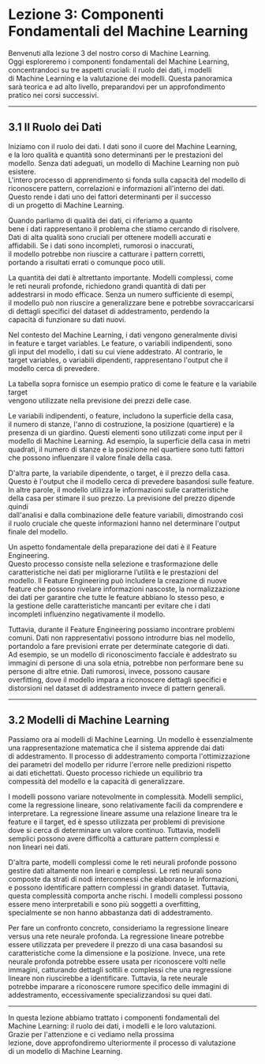 # Lezione 3: Componenti Fondamentali del Machine Learning

Benvenuti alla lezione 3 del nostro corso di Machine Learning.  
Oggi esploreremo i componenti fondamentali del Machine Learning,  
concentrandoci su tre aspetti cruciali: il ruolo dei dati, i modelli  
di Machine Learning e la valutazione dei modelli. Questa panoramica  
sarà teorica e ad alto livello, preparandovi per un approfondimento  
pratico nei corsi successivi.

---

## 3.1 Il Ruolo dei Dati

Iniziamo con il ruolo dei dati. I dati sono il cuore del Machine Learning,  
e la loro qualità e quantità sono determinanti per le prestazioni del  
modello. Senza dati adeguati, un modello di Machine Learning non può esistere.  
L'intero processo di apprendimento si fonda sulla capacità del modello di  
riconoscere pattern, correlazioni e informazioni all'interno dei dati.  
Questo rende i dati uno dei fattori determinanti per il successo  
di un progetto di Machine Learning.

Quando parliamo di qualità dei dati, ci riferiamo a quanto  
bene i dati rappresentano il problema che stiamo cercando di risolvere.  
Dati di alta qualità sono cruciali per ottenere modelli accurati e  
affidabili. Se i dati sono incompleti, rumorosi o inaccurati,  
il modello potrebbe non riuscire a catturare i pattern corretti,  
portando a risultati errati o comunque poco utili.

La quantità dei dati è altrettanto importante. Modelli complessi, come  
le reti neurali profonde, richiedono grandi quantità di dati per  
addestrarsi in modo efficace. Senza un numero sufficiente di esempi,  
il modello può non riuscire a generalizzare bene e potrebbe sovraccaricarsi  
di dettagli specifici del dataset di addestramento, perdendo la  
capacità di funzionare su dati nuovi.

Nel contesto del Machine Learning, i dati vengono generalmente divisi  
in feature e target variables. Le feature, o variabili indipendenti, sono  
gli input del modello, i dati su cui viene addestrato. Al contrario, le  
target variables, o variabili dipendenti, rappresentano l'output che il  
modello cerca di prevedere.

La tabella sopra fornisce un esempio pratico di come le feature e la variabile target  
vengono utilizzate nella previsione dei prezzi delle case. 
 
Le variabili indipendenti, o feature, includono la superficie della casa,  
il numero di stanze, l'anno di costruzione, la posizione (quartiere) e la  
presenza di un giardino. Questi elementi sono utilizzati come input per il  
modello di Machine Learning. Ad esempio, la superficie della casa in metri  
quadrati, il numero di stanze e la posizione nel quartiere sono tutti fattori  
che possono influenzare il valore finale della casa. 

D'altra parte, la variabile dipendente, o target, è il prezzo della casa.  
Questo è l'output che il modello cerca di prevedere basandosi sulle feature.  
In altre parole, il modello utilizza le informazioni sulle caratteristiche  
della casa per stimare il suo prezzo. La previsione del prezzo dipende quindi  
dall'analisi e dalla combinazione delle feature variabili, dimostrando così  
il ruolo cruciale che queste informazioni hanno nel determinare l'output  
finale del modello.

Un aspetto fondamentale della preparazione dei dati è il Feature Engineering.  
Questo processo consiste nella selezione e trasformazione delle  
caratteristiche nei dati per migliorarne l’utilità e le prestazioni del  
modello. Il Feature Engineering può includere la creazione di nuove  
feature che possono rivelare informazioni nascoste, la normalizzazione  
dei dati per garantire che tutte le feature abbiano lo stesso peso, e  
la gestione delle caratteristiche mancanti per evitare che i dati  
incompleti influenzino negativamente il modello.

Tuttavia, durante il Feature Engineering possiamo incontrare problemi  
comuni. Dati non rappresentativi possono introdurre bias nel modello,  
portandolo a fare previsioni errate per determinate categorie di dati.  
Ad esempio, se un modello di riconoscimento facciale è addestrato su  
immagini di persone di una sola etnia, potrebbe non performare bene su  
persone di altre etnie. Dati rumorosi, invece, possono causare  
overfitting, dove il modello impara a riconoscere dettagli specifici e  
distorsioni nel dataset di addestramento invece di pattern generali.

---

## 3.2 Modelli di Machine Learning

Passiamo ora ai modelli di Machine Learning. Un modello è essenzialmente  
una rappresentazione matematica che il sistema apprende dai dati  
di addestramento. Il processo di addestramento comporta l'ottimizzazione  
dei parametri del modello per ridurre l'errore nelle predizioni rispetto  
ai dati etichettati. Questo processo richiede un equilibrio tra  
compessità del modello e la capacità di generalizzare.

I modelli possono variare notevolmente in complessità. Modelli semplici,  
come la regressione lineare, sono relativamente facili da comprendere e  
interpretare. La regressione lineare assume una relazione lineare tra le  
feature e il target, ed è spesso utilizzata per problemi di previsione  
dove si cerca di determinare un valore continuo. Tuttavia, modelli  
semplici possono avere difficoltà a catturare pattern complessi e  
non lineari nei dati.

D'altra parte, modelli complessi come le reti neurali profonde possono  
gestire dati altamente non lineari e complessi. Le reti neurali sono  
composte da strati di nodi interconnessi che elaborano le informazioni,  
e possono identificare pattern complessi in grandi dataset. Tuttavia,  
questa complessità comporta anche rischi. I modelli complessi possono  
essere meno interpretabili e sono più soggetti a overfitting,  
specialmente se non hanno abbastanza dati di addestramento.

Per fare un confronto concreto, consideriamo la regressione lineare  
versus una rete neurale profonda. La regressione lineare potrebbe  
essere utilizzata per prevedere il prezzo di una casa basandosi su  
caratteristiche come la dimensione e la posizione. Invece, una rete  
neurale profonda potrebbe essere usata per riconoscere volti nelle  
immagini, catturando dettagli sottili e complessi che una regressione  
lineare non riuscirebbe a identificare. Tuttavia, la rete neurale  
potrebbe imparare a riconoscere rumore specifico delle immagini di  
addestramento, eccessivamente specializzandosi su quei dati.

---

In questa lezione abbiamo trattato i componenti fondamentali del  
Machine Learning: il ruolo dei dati, i modelli e le loro valutazioni.  
Grazie per l'attenzione e ci vediamo nella prossima  
lezione, dove approfondiremo ulteriormente il processo di valutazione  
di un modello di Machine Learning.